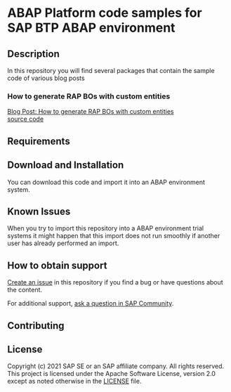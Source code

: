 # ABAP Platform code samples for SAP BTP ABAP environment

## Description

In this repository you will find several packages that contain the sample code of various blog posts

### How to generate RAP BOs with custom entities  

   [Blog Post: How to generate RAP BOs with custom entities](https://blogs.sap.com/2021/09/21/how-to-generate-rap-bos-with-custom-entities)  
   [source code](../../tree/main/src/rap_gen_cust_ent)


## Requirements

## Download and Installation

You can download this code and import it into an ABAP environment system.

## Known Issues

When you try to import this repository into a ABAP environment trial systems it might happen that this import does not run smoothly if another user has already performed an import.

## How to obtain support

[Create an issue](https://github.com/SAP-samples/<repository-name>/issues) in this repository if you find a bug or have questions about the content.
 
For additional support, [ask a question in SAP Community](https://answers.sap.com/questions/ask.html).

## Contributing

## License
Copyright (c) 2021 SAP SE or an SAP affiliate company. All rights reserved. This project is licensed under the Apache Software License, version 2.0 except as noted otherwise in the [LICENSE](LICENSES/Apache-2.0.txt) file.
